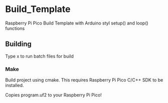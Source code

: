 # Build_Template
Raspberry Pi Pico Build Template with Arduino styl setup() and loop() functions

## Building

Type x to run batch files for build

### Make 
Build project using cmake. This requires Raspberry Pi Pico C/C++ SDK to be installed. 

Copies program.uf2 to your Raspberry Pi Pico!
